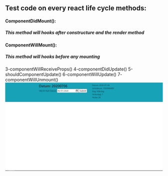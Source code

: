 ## Test code on every react life cycle methods:

 #### ComponentDidMount():
 ##### This method will hooks after constructure and the render method
 
 #### ComponentWillMount():
 ##### This method will hooks before any mounting
  
 3-componentWillReceiveProps()
 4-componentDidUpdate()
 5-shouldComponentUpdate()
 6-componentWillUpdate()
 7- componentWillUnmount()
 ![week-api.png](week-api.png)
 

